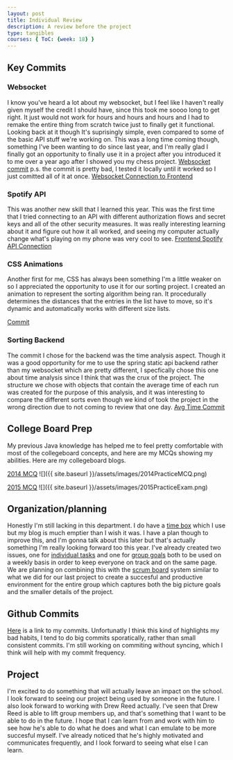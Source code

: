 ```yaml
---
layout: post
title: Individual Review
description: A review before the project
type: tangibles
courses: { ToC: {week: 18} }
---
```

## Key Commits

### Websocket
I know you've heard a lot about my websocket, but I feel like I haven't really given myself the credit I should have, since this took me soooo long to get right. It just would not work for hours and hours and hours and I had to remake the entire thing from scratch twice just to finally get it functional. Looking back at it though It's suprisingly simple, even compared to some of the basic API stuff we're working on. This was a long time coming though, something I've been wanting to do since last year, and I'm really glad I finally got an opportunity to finally use it in a project after you introduced it to me over a year ago after I showed you my chess project. 
[Websocket commit](https://github.com/aidenhuynh/cj_backend/commit/952a5259ee3bb6161f5df133ee7bcaf6ed3f4986) 
p.s. the commit is pretty bad, I tested it locally until it worked so I just comitted all of it at once. 
[Websocket Connection to Frontend](https://github.com/aidenhuynh/cj_frontend/commit/2ad76abfaa6392b64a71f000994ce98ab06642ee)

### Spotify API
This was another new skill that I learned this year. This was the first time that I tried connecting to an API with different authorization flows and secret keys and all of the other security measures. It was really interesting learning about it and figure out how it all worked, and seeing my computer actually change what's playing on my phone was very cool to see. 
[Frontend Spotify API Connection](https://github.com/aidenhuynh/cj_frontend/commit/e509fcf06235cd622e5e22462b0cc3dbbfa3a620)

### CSS Animations
Another first for me, CSS has always been something I'm a little weaker on so I appreciated the opportunity to use it for our sorting project. I created an animation to represent the sorting algorithm being ran. It procedurally determines the distances that the entries in the list have to move, so it's dynamic and automatically works with different size lists. 

[Commit](https://github.com/aidenhuynh/sortsortsort/commit/b33422b68df9db83e0d71aafef2d0a6024aa0611)

### Sorting Backend
The commit I chose for the backend was the time analysis aspect. Though it was a good opportunity for me to use the spring static api backend rather than my websocket which are pretty different, I specfically chose this one about time analysis since I think that was the crux of the project. The structure we chose with objects that contain the average time of each run was created for the purpose of this analysis, and it was interesting to compare the different sorts even though we kind of took the project in the wrong direction due to not coming to review that one day. 
[Avg Time Commit](https://github.com/aidenhuynh/springspringspring/commit/54f431e2f424a332221de9a54a5573240253e75f)

## College Board Prep
My previous Java knowledge has helped me to feel pretty comfortable with most of the collegeboard concepts, and here are my MCQs showing my abilities. Here are my collegeboard blogs.

[2014 MCQ](https://toby-leeder.github.io/CSABlog/2023/11/03/collegeboardQuiz_IPYNB_2_.html)
![]({{ site.baseurl }}/assets/images/2014PracticeMCQ.png)

[2015 MCQ](https://toby-leeder.github.io/CSABlog/2023/12/21/collegeboardTest_IPYNB_2_.html)
![]({{ site.baseurl }}/assets/images/2015PracticeExam.png)

## Organization/planning

Honestly I'm still lacking in this department. I do have a [time box](https://toby-leeder.github.io/CSABlog/ToC) which I use but my blog is much emptier than I wish it was. I have a plan though to improve this, and I'm gonna talk about this later but that's actually something I'm really looking forward too this year. I've already created two issues, one for [individual tasks](https://github.com/John-sCC/jcc_frontend/issues/2) and one for [group goals](https://github.com/John-sCC/jcc_frontend/issues/1) both to be used on a weekly basis in order to keep everyone on track and on the same page. We are planning on combining this with the [scrum board](https://github.com/users/aidenhuynh/projects/4) system similar to what we did for our last project to create a succesful and productive environment for the entire group which captures both the big picture goals and the smaller details of the project. 

## Github Commits
[Here](https://github.com/Toby-Leeder?tab=overview&from=2023-12-01&to=2023-12-31) is a link to my commits. Unfortunatly I think this kind of highlights my bad habits, I tend to do big commits sporatically, rather than small consistent commits. I'm still working on commiting without syncing, which I think will help with my commit frequency. 

## Project
I'm excited to do something that will actually leave an impact on the school. I look forward to seeing our project being used by someone in the future. I also look forward to working with Drew Reed actually. I've seen that Drew Reed is able to lift group members up, and that's something that I want to be able to do in the future. I hope that I can learn from and work with him to see how he's able to do what he does and what I can emulate to be more succesful myself. I've already noticed that he's highly motivated and communicates frequently, and I look forward to seeing what else I can learn. 